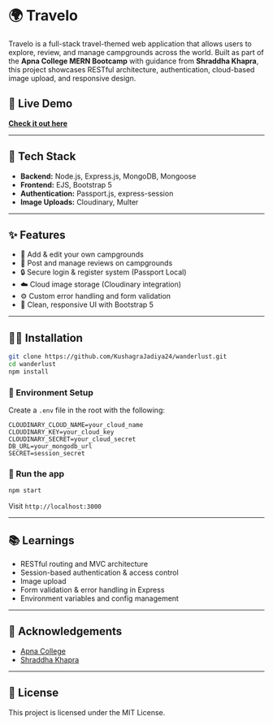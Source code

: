 
# 🌍 Travelo

Travelo is a full-stack travel-themed web application that allows users to explore, review, and manage campgrounds across the world. Built as part of the **Apna College MERN Bootcamp** with guidance from **Shraddha Khapra**, this project showcases RESTful architecture, authentication, cloud-based image upload, and responsive design.

## 🔗 Live Demo

**[Check it out here](https://tinyurl.com/yvbemvs2)**  

---

## 🧰 Tech Stack

- **Backend:** Node.js, Express.js, MongoDB, Mongoose
- **Frontend:** EJS, Bootstrap 5
- **Authentication:** Passport.js, express-session
- **Image Uploads:** Cloudinary, Multer

---

## ✨ Features

- 📝 Add & edit your own campgrounds 
- 💬 Post and manage reviews on campgrounds
- 🔒 Secure login & register system (Passport Local)
- ☁️ Cloud image storage (Cloudinary integration)
- ⚙️ Custom error handling and form validation
- 🎨 Clean, responsive UI with Bootstrap 5

---


## 🧑‍💻 Installation

```bash
git clone https://github.com/KushagraJadiya24/wanderlust.git
cd wanderlust
npm install
```

### 🔐 Environment Setup

Create a `.env` file in the root with the following:

```env
CLOUDINARY_CLOUD_NAME=your_cloud_name
CLOUDINARY_KEY=your_cloud_key
CLOUDINARY_SECRET=your_cloud_secret
DB_URL=your_mongodb_url
SECRET=session_secret
```

### 🚀 Run the app

```bash
npm start
```

Visit `http://localhost:3000`

---

## 📚 Learnings

- RESTful routing and MVC architecture
- Session-based authentication & access control
- Image upload 
- Form validation & error handling in Express
- Environment variables and config management

---

## 🙏 Acknowledgements

- [Apna College](https://www.apnacollege.in/)
- [Shraddha Khapra](https://www.linkedin.com/in/shraddha-khapra-30a7b31b3/)

---

## 📜 License

This project is licensed under the MIT License.
